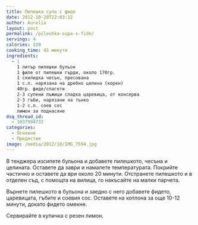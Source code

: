 ```yaml
---
title: Пилешка супа с фиде
date: 2012-10-28T22:03:12
author: Aurelia
layout: post
permalink: /pileshka-supa-s-fide/
servings: 4
calories: 220
cooking_time: 45 минути
ingredients:
  - |
    1 литър пилешки бульон
    1 филе от пилешки гърди, около 170гр.
    1 скилидка чесън, пресована
    1 с.л. нарязана на дребно целина (корен)
    40гр. фиде/спагети
    2-3 супени лъжици сладка царевица, от консерва
    2-3 гъби, нарязани на тънко
    1-2 с.л. соев сос
    лимон за поднасяне
dsq_thread_id:
  - 1037994732
categories:
  - Основни
  - Предястия
image: /media/2012/10/IMG_7594.jpg
---
```

В тенджера изсипете бульона и добавете пилешкото, чесъна и целината. Оставете да заври и намалете температурата. Покрийте частично и оставете да ври около 20 минути. Отстранете пилешкото и в отделен съд, с помощта на вилица, го накъсайте на малки парчета.
  
Върнете пилешкото в бульона и заедно с него добавете фидето, царевицата, гъбите и соевия сос. Оставете на котлона за още 10-12 минути, докато фидето омекне.
  
Сервирайте в купичка с резен лимон.